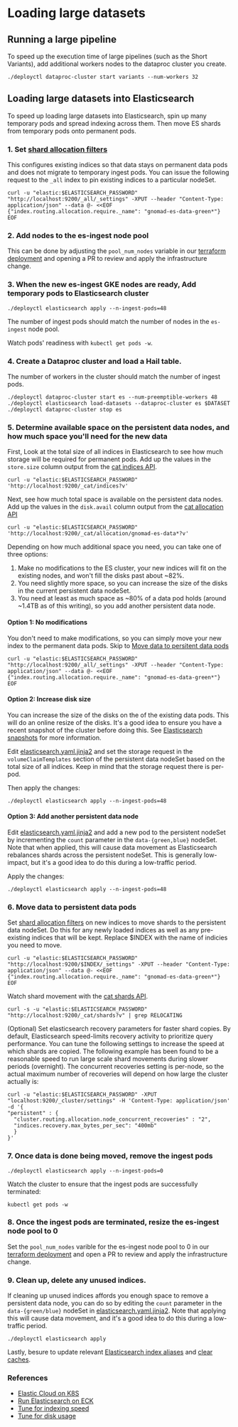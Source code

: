 # Loading large datasets

## Running a large pipeline

To speed up the execution time of large pipelines (such as the Short Variants), add additional workers nodes to the dataproc cluster you create.

```
./deployctl dataproc-cluster start variants --num-workers 32
```

## Loading large datasets into Elasticsearch

To speed up loading large datasets into Elasticsearch, spin up many temporary pods and spread indexing across them.
Then move ES shards from temporary pods onto permanent pods.

### 1. Set [shard allocation filters](https://www.elastic.co/guide/en/elasticsearch/reference/current/shard-allocation-filtering.html)

This configures existing indices so that data stays on permanent data pods and does not migrate to temporary ingest pods. You can issue the following request to the `_all` index to pin existing indices to a particular nodeSet.

```
curl -u "elastic:$ELASTICSEARCH_PASSWORD" "http://localhost:9200/_all/_settings" -XPUT --header "Content-Type: application/json" --data @- <<EOF
{"index.routing.allocation.require._name": "gnomad-es-data-green*"}
EOF
```

### 2. Add nodes to the es-ingest node pool

This can be done by adjusting the `pool_num_nodes` variable in our [terraform deployment](https://github.com/broadinstitute/gnomad-terraform/blob/8519ea09e697afc7993b278f1c2b4240ae21c8a4/exac-gnomad/services/browserv4/main.tf#L99) and opening a PR to review and apply the infrastructure change.

### 3. When the new es-ingest GKE nodes are ready, Add temporary pods to Elasticsearch cluster

```
./deployctl elasticsearch apply --n-ingest-pods=48
```

The number of ingest pods should match the number of nodes in the `es-ingest` node pool.

Watch pods' readiness with `kubectl get pods -w`.

### 4. Create a Dataproc cluster and load a Hail table.

The number of workers in the cluster should match the number of ingest pods.

```
./deployctl dataproc-cluster start es --num-preemptible-workers 48
./deployctl elasticsearch load-datasets --dataproc-cluster es $DATASET
./deployctl dataproc-cluster stop es
```

### 5. Determine available space on the persistent data nodes, and how much space you'll need for the new data

First, Look at the total size of all indices in Elasticsearch to see how much storage will be required for permanent pods. Add up the values in the `store.size` column output from the [cat indices API](https://www.elastic.co/guide/en/elasticsearch/reference/7.17/cat-indices.html).

```
curl -u "elastic:$ELASTICSEARCH_PASSWORD" 'http://localhost:9200/_cat/indices?v'
```

Next, see how much total space is available on the persistent data nodes. Add up the values in the `disk.avail` column output from the [cat allocation API](https://www.elastic.co/guide/en/elasticsearch/reference/7.17/cat-allocation.html)

```
curl -u "elastic:$ELASTICSEARCH_PASSWORD" 'http://localhost:9200/_cat/allocation/gnomad-es-data*?v'
```

Depending on how much additional space you need, you can take one of three options:

1. Make no modifications to the ES cluster, your new indices will fit on the existing nodes, and won't fill the disks past about ~82%.
2. You need slightly more space, so you can increase the size of the disks in the current persistent data nodeSet.
3. You need at least as much space as ~80% of a data pod holds (around ~1.4TB as of this writing), so you add another persistent data node.

#### Option 1: No modifications

You don't need to make modifications, so you can simply move your new index to the permanent data pods. Skip to [Move data to persitent data pods](#6-move-data-to-persistent-data-pods)

```
curl -u "elastic:$ELASTICSEARCH_PASSWORD" "http://localhost:9200/_all/_settings" -XPUT --header "Content-Type: application/json" --data @- <<EOF
{"index.routing.allocation.require._name": "gnomad-es-data-green*"}
EOF
```

#### Option 2: Increase disk size

You can increase the size of the disks on the of the existing data pods. This will do an online resize of the disks. It's a good idea to ensure you have a recent snapshot of the cluster before doing this. See [Elasticsearch snapshots](./ElasticsearchSnapshots.md) for more information.

Edit [elasticsearch.yaml.jinja2](../manifests/elasticsearch/elasticsearch.yaml.jinja2) and set the storage request in the `volumeClaimTemplates` section of the persistent data nodeSet based on the total size of all indices. Keep in mind that the storage request there is per-pod.

Then apply the changes:

```
./deployctl elasticsearch apply --n-ingest-pods=48
```

#### Option 3: Add another persistent data node

Edit [elasticsearch.yaml.jinja2](../manifests/elasticsearch/elasticsearch.yaml.jinja2) and add a new pod to the persistent nodeSet by incrementing the `count` parameter in the `data-{green,blue}` nodeSet. Note that when applied, this will cause data movement as Elasticsearch rebalances shards across the persistent nodeSet. This is generally low-impact, but it's a good idea to do this during a low-traffic period.

Apply the changes:

```
./deployctl elasticsearch apply --n-ingest-pods=48
```

### 6. Move data to persistent data pods

Set [shard allocation filters](https://www.elastic.co/guide/en/elasticsearch/reference/current/shard-allocation-filtering.html) on new indices to move shards to the persistent data nodeSet. Do this for any newly loaded indices as well as any pre-existing indices that will be kept. Replace $INDEX with the name of indicies you need to move.

```
curl -u "elastic:$ELASTICSEARCH_PASSWORD" "http://localhost:9200/$INDEX/_settings" -XPUT --header "Content-Type: application/json" --data @- <<EOF
{"index.routing.allocation.require._name": "gnomad-es-data-green*"}
EOF
```

Watch shard movement with the [cat shards API](https://www.elastic.co/guide/en/elasticsearch/reference/current/cat-shards.html).

```
curl -s -u "elastic:$ELASTICSEARCH_PASSWORD" "http://localhost:9200/_cat/shards?v" | grep RELOCATING
```

(Optional) Set elasticsearch recovery parameters for faster shard copies. By default, Elasticsearch speed-limits recovery activity to prioritize query performance. You can tune the following settings to increase the speed at which shards are copied. The following example has been found to be a reasonable speed to run large scale shard movements during slower periods (overnight). The concurrent recoveries setting is per-node, so the actual maximum number of recoveries will depend on how large the cluster actually is:

```
curl -u "elastic:$ELASTICSEARCH_PASSWORD" -XPUT "localhost:9200/_cluster/settings" -H 'Content-Type: application/json' -d '{
"persistent" : {
  "cluster.routing.allocation.node_concurrent_recoveries" : "2",
  "indices.recovery.max_bytes_per_sec": "400mb"
  }
}'

```

### 7. Once data is done being moved, remove the ingest pods

```
./deployctl elasticsearch apply --n-ingest-pods=0
```

Watch the cluster to ensure that the ingest pods are successfully terminated:

```
kubectl get pods -w
```

### 8. Once the ingest pods are terminated, resize the es-ingest node pool to 0

Set the `pool_num_nodes` varible for the es-ingest node pool to 0 in our [terraform deployment](https://github.com/broadinstitute/gnomad-terraform/blob/8519ea09e697afc7993b278f1c2b4240ae21c8a4/exac-gnomad/services/browserv4/main.tf#L99) and open a PR to review and apply the infrastructure change.

### 9. Clean up, delete any unused indices.

If cleaning up unused indices affords you enough space to remove a persistent data node, you can do so by editing the `count` parameter in the `data-{green/blue}` nodeSet in [elasticsearch.yaml.jinja2](../manifests/elasticsearch/elasticsearch.yaml.jinja2). Note that applying this will cause data movement, and it's a good idea to do this during a low-traffic period.

```
./deployctl elasticsearch apply
```

Lastly, besure to update relevant [Elasticsearch index aliases](./ElasticsearchIndexAliases.md) and [clear caches](./RedisCache.md).

### References

- [Elastic Cloud on K8S](https://www.elastic.co/guide/en/cloud-on-k8s/current/k8s-overview.html)
- [Run Elasticsearch on ECK](https://www.elastic.co/guide/en/cloud-on-k8s/current/k8s-elasticsearch-specification.html)
- [Tune for indexing speed](https://www.elastic.co/guide/en/elasticsearch/reference/master/tune-for-indexing-speed.html)
- [Tune for disk usage](https://www.elastic.co/guide/en/elasticsearch/reference/master/tune-for-disk-usage.html)
